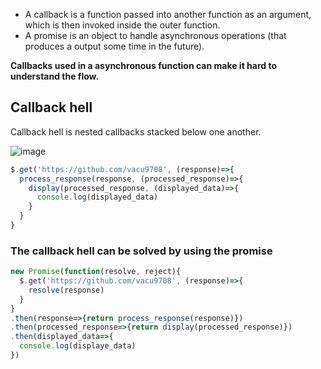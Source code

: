 - A callback is a function passed into another function as an argument, which is then invoked inside the outer function.
- A promise is an object to handle asynchronous operations (that produces a output some time in the future).

**Callbacks used in a asynchronous function can make it hard to understand the flow.**

## Callback hell
Callback hell is nested callbacks stacked below one another.

![image](https://user-images.githubusercontent.com/67142421/184472345-6c9fb971-2adb-4929-bb56-dbf126b9bae6.png)

~~~javascript
$.get('https://github.com/vacu9708', (response)=>{
  process_response(response, (processed_response)=>{
    display(processed_response, (displayed_data)=>{
      console.log(displayed_data)
    }
  }
}
~~~

### The callback hell can be solved by using the promise
~~~javascript
new Promise(function(resolve, reject){
  $.get('https://github.com/vacu9708', (response)=>{
    resolve(response)
  }
}
.then(response=>{return process_response(response)})
.then(processed_response=>{return display(processed_response)})
.then(displayed_data=>{
  console.log(displaye_data)
})
